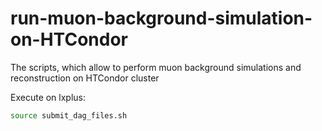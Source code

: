 # run-muon-background-simulation-on-HTCondor
The scripts, which allow to perform muon background simulations and reconstruction on HTCondor cluster

Execute on lxplus:
```bash
source submit_dag_files.sh
```
